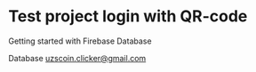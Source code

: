 # Test project login with QR-code 

Getting started with Firebase Database

Database uzscoin.clicker@gmail.com